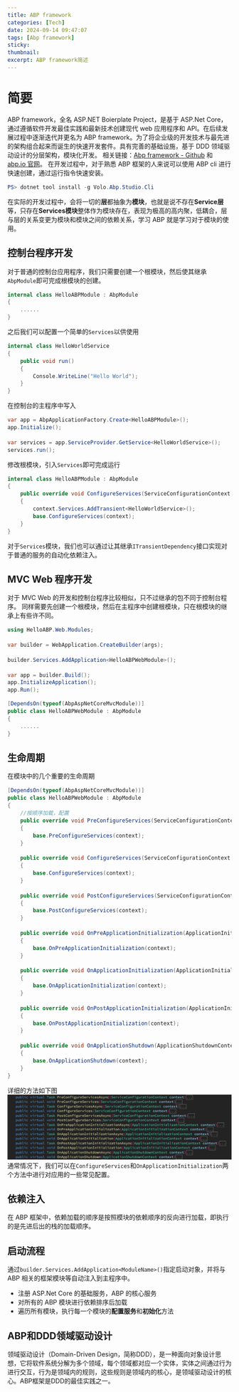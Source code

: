```yaml
---
title: ABP framework
categories: [Tech]
date: 2024-09-14 09:47:07
tags: [Abp framework]
sticky:
thumbnail:
excerpt: ABP framework简述
---
```


# 简要

ABP framework，全名 ASP.NET Boierplate Project，是基于 ASP.Net Core，通过遵循软件开发最佳实践和最新技术创建现代 web 应用程序和 API。在后续发展过程中逐渐迭代并更名为 ABP framework。为了将企业级的开发技术与最先进的架构组合起来而诞生的快速开发套件。具有完善的基础设施，基于 DDD 领域驱动设计的分层架构，模块化开发。
相关链接：[Abp framework - Github](https://github.com/abpframework/abp) 和 [abp.io 官网](https://abp.io/)。
在开发过程中，对于熟悉 ABP 框架的人来说可以使用 ABP cli 进行快速创建，通过运行指令快速安装。

```Powershell
PS> dotnet tool install -g Volo.Abp.Studio.Cli
```

在实际的开发过程中，会将一切的**层**都抽象为**模块**，也就是说不存在**Service层**等，只存在**Services模块**整体作为模块存在，表现为极高的高内聚，低耦合，层与层的关系变更为模块和模块之间的依赖关系，学习 ABP 就是学习对于模块的使用。

## 控制台程序开发

对于普通的控制台应用程序，我们只需要创建一个根模块，然后使其继承`AbpModule`即可完成根模块的创建。

```C# 根模块
internal class HelloABPModule : AbpModule
{
	......
}
```

之后我们可以配置一个简单的`Services`以供使用

```C# Services
internal class HelloWorldService
{
	public void run()
	{
		Console.WriteLine("Hello World");
	}
}
```

在控制台的主程序中写入

```C# 主程序
var app = AbpApplicationFactory.Create<HelloABPModule>();
app.Initialize();

var services = app.ServiceProvider.GetService<HelloWorldService>();
services.run();
```

修改根模块，引入`Services`即可完成运行

```C# 根模块
internal class HelloABPModule : AbpModule
{
	public override void ConfigureServices(ServiceConfigurationContext context)
	{
		context.Services.AddTransient<HelloWorldService>();
		base.ConfigureServices(context);
	}
}
```

对于`Services`模块，我们也可以通过让其继承`ITransientDependency`接口实现对于普通的服务的自动化依赖注入。

## MVC Web 程序开发

对于 MVC Web 的开发和控制台程序比较相似，只不过继承的包不同于控制台程序。
同样需要先创建一个根模块，然后在主程序中创建根模块，只在根模块的继承上有些许不同。

```C# 主程序
using HelloABP.Web.Modules;

var builder = WebApplication.CreateBuilder(args);

builder.Services.AddApplication<HelloABPWebModule>();

var app = builder.Build();
app.InitializeApplication();
app.Run();
```

```C# 根模块
[DependsOn(typeof(AbpAspNetCoreMvcModule))]
public class HelloABPWebModule : AbpModule
{
	......
}
```

## 生命周期

在模块中的几个重要的生命周期

```C#
[DependsOn(typeof(AbpAspNetCoreMvcModule))]
public class HelloABPWebModule : AbpModule
{
	//按顺序加载，配置
	public override void PreConfigureServices(ServiceConfigurationContext context)
	{
		base.PreConfigureServices(context);
	}

	public override void ConfigureServices(ServiceConfigurationContext context)
	{
		base.ConfigureServices(context);
	}

	public override void PostConfigureServices(ServiceConfigurationContext context)
	{
		base.PostConfigureServices(context);
	}

	public override void OnPreApplicationInitialization(ApplicationInitializationContext context)
	{
		base.OnPreApplicationInitialization(context);
	}

	public override void OnApplicationInitialization(ApplicationInitializationContext context)
	{
		base.OnApplicationInitialization(context);
	}

	public override void OnPostApplicationInitialization(ApplicationInitializationContext context)
	{
		base.OnPostApplicationInitialization(context);
	}

	public override void OnApplicationShutdown(ApplicationShutdownContext context)
	{
		base.OnApplicationShutdown(context);
	}
}
```

详细的方法如下图
![ABP](/images/ABP-module-load.png)
通常情况下，我们可以在`ConfigureServices`和`OnApplicationInitialization`两个方法中进行对应用的一些常见配置。

## 依赖注入

在 ABP 框架中，依赖加载的顺序是按照模块的依赖顺序的反向进行加载，即执行的是先进后出的栈的加载顺序。

## 启动流程

通过`builder.Services.AddApplication<ModuleName>()`指定启动对象，并将与 ABP 相关的框架模块等自动注入到主程序中。

- 注册 ASP.Net Core 的基础服务，ABP 的核心服务
- 对所有的 ABP 模块进行依赖排序后加载
- 遍历所有模块，执行每一个模块的**配置服务**和**初始化**方法

## ABP和DDD领域驱动设计

领域驱动设计（Domain-Driven Design，简称DDD），是一种面向对象设计思想，它将软件系统分解为多个领域，每个领域都对应一个实体，实体之间通过行为进行交互，行为是领域内的规则，这些规则是领域内的核心，是领域驱动设计的核心。ABP框架是DDD的最佳实践之一。